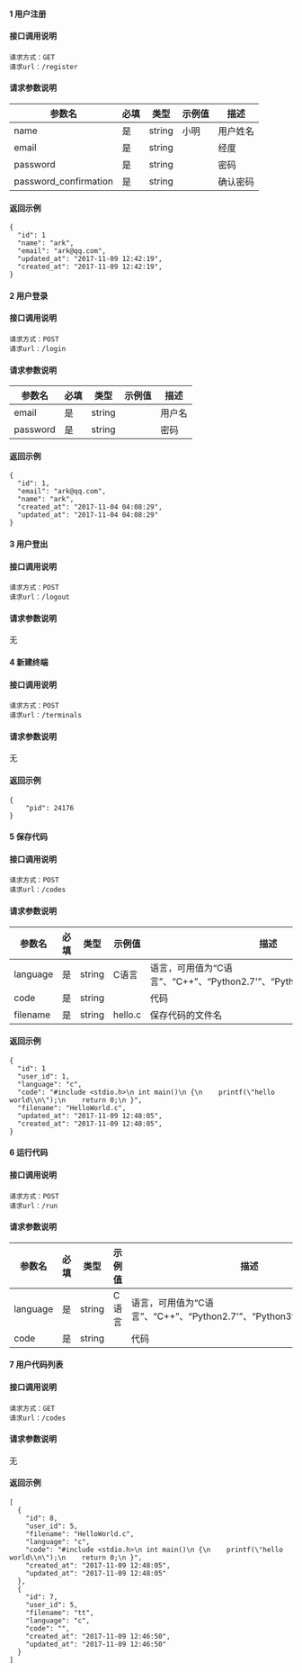 #### 1 用户注册
#### 接口调用说明

	请求方式：GET
	请求url：/register
	
#### 请求参数说明

参数名   |   必填   |   类型   |  示例值    | 描述
-------- | -------- | -------- | ---------- | ---------
name  |   是     |   string    |   小明   | 用户姓名
email  |   是     |   string    |       | 经度
password  |   是     |   string    |       | 密码
password_confirmation  |   是     |   string    |       | 确认密码

#### 返回示例
```
{
  "id": 1
  "name": "ark",
  "email": "ark@qq.com",
  "updated_at": "2017-11-09 12:42:19",
  "created_at": "2017-11-09 12:42:19",
}
```
#### 2 用户登录
#### 接口调用说明

	请求方式：POST
	请求url：/login
	
#### 请求参数说明
参数名   |   必填   |   类型   |  示例值    | 描述
-------- | -------- | -------- | ---------- | ---------
email  |   是     |   string    |       | 用户名
password  |   是     |   string    |       | 密码

#### 返回示例
```
{
  "id": 1,
  "email": "ark@qq.com",
  "name": "ark",
  "created_at": "2017-11-04 04:08:29",
  "updated_at": "2017-11-04 04:08:29"
}
```
#### 3 用户登出
#### 接口调用说明

	请求方式：POST
	请求url：/logout
	
#### 请求参数说明
无

#### 4 新建终端
#### 接口调用说明

	请求方式：POST
	请求url：/terminals
	
#### 请求参数说明
无
#### 返回示例
```
{
    "pid": 24176
}
```
#### 5 保存代码
#### 接口调用说明

	请求方式：POST
	请求url：/codes
	
#### 请求参数说明

参数名   |   必填   |   类型   |  示例值    | 描述
-------- | -------- | -------- | ---------- | ---------
language  |   是     |   string    |  C语言    | 语言，可用值为“C语言”、“C++”、“Python2.7'”、“Python3”、“Java”、“PHP”
code  |   是     |   string    |       | 代码
filename  |   是     |   string    |   hello.c    | 保存代码的文件名
#### 返回示例
```
{
  "id": 1
  "user_id": 1,
  "language": "c",
  "code": "#include <stdio.h>\n int main()\n {\n    printf(\"hello world\\n\");\n    return 0;\n }",
  "filename": "HelloWorld.c",
  "updated_at": "2017-11-09 12:48:05",
  "created_at": "2017-11-09 12:48:05",
}
```

#### 6 运行代码
#### 接口调用说明

	请求方式：POST
	请求url：/run
	
#### 请求参数说明

参数名   |   必填   |   类型   |  示例值    | 描述
-------- | -------- | -------- | ---------- | ---------
language  |   是     |   string    |  C语言    | 语言，可用值为“C语言”、“C++”、“Python2.7'”、“Python3”、“Java”、“PHP”
code  |   是     |   string    |       | 代码


#### 7 用户代码列表
#### 接口调用说明

	请求方式：GET
	请求url：/codes
	
#### 请求参数说明
无
#### 返回示例
```
[
  {
    "id": 8,
    "user_id": 5,
    "filename": "HelloWorld.c",
    "language": "c",
    "code": "#include <stdio.h>\n int main()\n {\n    printf(\"hello world\\n\");\n    return 0;\n }",
    "created_at": "2017-11-09 12:48:05",
    "updated_at": "2017-11-09 12:48:05"
  },
  {
    "id": 7,
    "user_id": 5,
    "filename": "tt",
    "language": "c",
    "code": "",
    "created_at": "2017-11-09 12:46:50",
    "updated_at": "2017-11-09 12:46:50"
  }
]
```